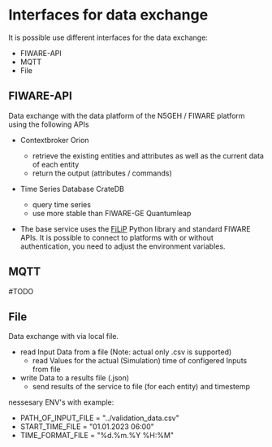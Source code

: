 # Interfaces for data exchange
It is possible use different interfaces for the data exchange:
- FIWARE-API
- MQTT
- File

## FIWARE-API
Data exchange with the data platform of the N5GEH / FIWARE platform using the following APIs
- Contextbroker Orion
    - retrieve the existing entities and attributes as well as the current data of each entity 
    - return the output (attributes / commands) 
- Time Series Database CrateDB
    - query time series
    - use more stable than FIWARE-GE Quantumleap

- The base service uses the [FiLiP](https://github.com/RWTH-EBC/FiLiP/tree/master/examples) Python library and standard FIWARE APIs. It is possible to connect to platforms with or without authentication, you need to adjust the environment variables.

## MQTT
#TODO
## File
Data exchange with via local file.
- read Input Data from a file (Note: actual only .csv is supported)
    - read Values for the actual (Simulation) time of configered Inputs from file    
- write Data to a results file (.json)
    - send results of the service to file (for each entity) and timestemp
 
nessesary ENV's with example:
- PATH_OF_INPUT_FILE = "../validation_data.csv"
- START_TIME_FILE = "01.01.2023 06:00"
- TIME_FORMAT_FILE = "%d.%m.%Y %H:%M"

